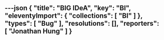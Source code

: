 ---json
{
  "title": "BIG IDeA",
  "key": "BI",
  "eleventyImport": {
    "collections": [
      "BI"
    ]
  },
  "types": [
    "Bug"
  ],
  "resolutions": [],
  "reporters": [
    "Jonathan Hung"
  ]
}
---
        
